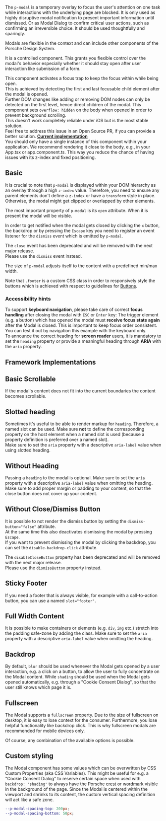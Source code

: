 <ComponentHeading name="Modal"></ComponentHeading>

The `p-modal` is a temporary overlay to focus the user's attention on one task while interactions with the underlying
page are blocked. It is only used as highly disruptive modal notification to present important information until
dismissed. Or as Modal Dialog to confirm critical user actions, such as confirming an irreversible choice. It should be
used thoughtfully and sparingly.

Modals are flexible in the context and can include other components of the Porsche Design System.

It is a controlled component. This grants you flexible control over the modal's behavior especially whether it should
stay open after user interaction like submission of a form.

<Notification heading="Important note" heading-tag="h2" state="warning">
  This component activates a focus trap to keep the focus within while being open.<br>
  This is achieved by detecting the first and last focusable child element after the modal is opened.<br>
  Further DOM changes like adding or removing DOM nodes can only be detected on the first level, hence direct children of the modal.
</Notification>

<Notification heading="Scroll-lock" heading-tag="h2" state="warning">
  This component sets <code>overflow: hidden</code> on the body when opened in order to prevent background scrolling.<br> 
  This doesn't work completely reliable under iOS but is the most stable solution.<br>
  Feel free to address this issue in an Open Source PR, if you can provide a better solution. <b><a href="https://github.com/porsche-design-system/porsche-design-system/blob/main/packages/components/src/utils/setScrollLock.ts">Current implementation</a></b><br> 
</Notification>

<Notification heading="Recommendation" heading-tag="h2" state="success">
  You should only have a single instance of this component within your application. We recommend rendering it close to the body, e.g., in your App.tsx or app.component.ts. This way you reduce the chance of having issues with its z-index and fixed positioning. 
</Notification>

<TableOfContents></TableOfContents>

## Basic

It is crucial to note that `p-modal` is displayed within your DOM hierarchy as an overlay through a high `z-index`
value. Therefore, you need to ensure any parent elements don't define a `z-index` or have a `transform` style in place.
Otherwise, the modal might get clipped or overlapped by other elements.

The most important property of `p-modal` is its `open` attribute. When it is present the modal will be visible.

In order to get notified when the modal gets closed by clicking the `x` button, the backdrop or by pressing the `Escape`
key you need to register an event listener for the `dismiss` event which is emitted by `p-modal`.

<Notification heading="Deprecation hint" heading-tag="h3" state="warning">
  The <code>close</code> event has been deprecated and will be removed with the next major release.<br>
  Please use the <code>dismiss</code> event instead.
</Notification>

The size of `p-modal` adjusts itself to the content with a predefined min/max width.

<Playground :markup="widthMarkup" :config="config">
  <PlaygroundSelect v-model="width" :values="widths" name="width"></PlaygroundSelect>
</Playground>

Note that `.footer` is a custom CSS class in order to responsively style the buttons which is achieved with respect to
guidelines for [Buttons](components/button/usage).

### <A11yIcon></A11yIcon> Accessibility hints

To support **keyboard navigation**, please take care of correct **focus handling** after closing the modal with `ESC` or
`Enter` key: The trigger element (e.g. a button) which has opened the modal must **receive focus state again** after the
Modal is closed. This is important to keep focus order consistent. You can test it out by navigation this example with
the keyboard only.  
To announce the correct heading for **screen reader** users, it is mandatory to set the `heading` property or provide a
meaningful heading through **ARIA** with the `aria` property.

## Framework Implementations

<Playground :frameworkMarkup="codeExampleAccessibility" :markup="widthMarkup" :config="config"></Playground>

## Basic Scrollable

If the modal's content does not fit into the current boundaries the content becomes scrollable.

<Playground :markup="scrollable" :config="config"></Playground>

## Slotted heading

Sometimes it's useful to be able to render markup for `heading`. Therefore, a named slot can be used. Make sure **not**
to define the corresponding property on the host element when a named slot is used (because a property definition is
preferred over a named slot).  
Make sure to set the `aria` property with a descriptive `aria-label` value when using slotted heading.

<Playground :markup="slottedHeading" :config="config"></Playground>

## Without Heading

Passing a `heading` to the modal is optional. Make sure to set the `aria` property with a descriptive `aria-label` value
when omitting the heading. Make sure to add proper margin or padding to your content, so that the close button does not
cover up your content.

<Playground :markup="withoutHeading" :config="config"></Playground>

## Without Close/Dismiss Button

It is possible to not render the dismiss button by setting the `dismiss-button="false"` attribute.  
At the same time this also deactivates dismissing the modal by pressing `Escape`.  
If you want to prevent dismissing the modal by clicking the backdrop, you can set the `disable-backdrop-click`
attribute.

<Notification heading="Deprecation hint" heading-tag="h3" state="warning">
  The <code>disableCloseButton</code> property has been deprecated and will be removed with the next major release.<br>
  Please use the <code>dismissButton</code> property instead.
</Notification>

<Playground :markup="withoutDismissButton" :config="config"></Playground>

## Sticky Footer

If you need a footer that is always visible, for example with a call-to-action button, you can use a named
`slot="footer"`.

<Playground :markup="stickyFooter" :config="config"></Playground>

## Full Width Content

It is possible to make containers or elements (e.g. `div`, `img` etc.) stretch into the padding safe-zone by adding the
<code v-text="stretchClassName"></code> class. Make sure to set the `aria` property with a descriptive `aria-label`
value when omitting the heading.

<Playground :markup="fullWidthContent" :config="config"></Playground>

## Backdrop

By default, `blur` should be used whenever the Modal gets opened by a user interaction, e.g. a click on a button, to
allow the user to fully concentrate on the Modal content. While `shading` should be used when the Modal gets opened
automatically, e.g. through a "Cookie Consent Dialog", so that the user still knows which page it is.

<Playground :markup="backdropMarkup" :config="config">
  <PlaygroundSelect v-model="backdrop" :values="backdrops" name="backdrop"></PlaygroundSelect>
</Playground>

## Fullscreen

The Modal supports a `fullscreen` property. Due to the size of fullscreen on desktop, it is easy to lose context for the
consumer. Furthermore, you lose helpful functionality like backdrop click. This is why fullscreen modals are recommended
for mobile devices only.

<Playground :markup="fullscreen" :config="config"></Playground>

Of course, any combination of the available options is possible.

## Custom styling

The Modal component has some values which can be overwritten by CSS Custom Properties (aka CSS Variables). This might be
useful for e.g. a "Cookie Consent Dialog" to reserve certain space when used with `backdrop: 'shading'` to always have
the Porsche [crest](components/crest) or [wordmark](components/wordmark) visible in the background of the page. Since
the Modal is centered within the viewport and shrinks to its content, the custom vertical spacing definition will act
like a safe zone.

```scss
--p-modal-spacing-top: 200px;
--p-modal-spacing-bottom: 50px;
```

<Playground :markup="customStylingMarkup" :config="config">
  <PlaygroundInput type="number" v-model="spacingTop" name="Spacing Top (px)"></PlaygroundInput>
  <PlaygroundInput type="number" v-model="spacingBottom" name="Spacing Bottom (px)"></PlaygroundInput>
</Playground>

<script lang="ts">
import Vue from 'vue';
import Component from 'vue-class-component';
import { stretchToFullModalWidthClassName } from './modal-styles'; 
import { getModalCodeSamples } from '@porsche-design-system/shared'; 

@Component
export default class Code extends Vue {
  config = { themeable: true };
  modals = [];
  codeExampleAccessibility = getModalCodeSamples();

  mounted() {
    this.registerEvents();
    
    /* workaround for iOS 13.x masking modal within example */
    document.querySelectorAll('.example').forEach(el => el.style.overflow = 'visible');

    /* workaround for iOS 13.x not respecting flex-wrap: wrap; correctly */
    componentsReady(this.$el).then(() => {
      document.getElementById('modal-scrollable').shadowRoot.querySelector('.root').style.alignSelf = 'start'
    });
  }

  updated() {
    /* event handling is registered again on every update since markup is changing and references are lost */
    this.registerEvents();
  }

  registerEvents() {
    this.modals = document.querySelectorAll('p-modal');
    
    const buttonsOpen = document.querySelectorAll('.playground .demo > p-button');
    buttonsOpen.forEach((btn, index) => btn.addEventListener('click', () => this.openModal(index)));
    
    this.modals.forEach((modal, index) => {
      modal.addEventListener('dismiss', () => this.closeModal(index));
      const buttons = modal.querySelectorAll('p-button');
      buttons.forEach((btn) => btn.addEventListener('click', () => this.closeModal(index)));
    });
  }

  get stretchClassName(){
    return stretchToFullModalWidthClassName; 
  }

  width = 'minWidth';
  widths = ['minWidth', 'maxWidth'];
  get widthMarkup() {
    const content = this.width === 'maxWidth' ? '<div style="max-width: 100%; width: 100vw; height: 500px"><p-text>Some Content in responsive max width</p-text></div>' : '<p-text>Some Content</p-text>';
    
    return `<p-button type="button" aria="{ 'aria-haspopup': 'dialog' }">Open Modal</p-button>
<p-modal heading="Some Heading" open="false">
  ${content}
  <p-button-group class="footer">
    <p-button>Save</p-button>
    <p-button type="button" variant="secondary" icon="close">Close</p-button>
  </p-button-group>
</p-modal>`;}

  scrollable =
    `<p-button type="button" aria="{ 'aria-haspopup': 'dialog' }">Open Modal</p-button>
<p-modal id="modal-scrollable" heading="Some Heading" open="false">
  <p-text>Some Content</p-text>
  <div style="height: 40vh;"></div>
  <p-text>More Content</p-text>
  <div style="height: 40vh;"></div>
  <p-text>Even More Content</p-text>
  <p-button-group class="footer">
    <p-button>Save</p-button>
    <p-button type="button" variant="secondary" icon="close">Close</p-button>
  </p-button-group>
</p-modal>`;

  slottedHeading = 
    `<p-button type="button" aria="{ 'aria-haspopup': 'dialog' }">Open Modal</p-button>
<p-modal open="false" aria="{ 'aria-label': 'Some Heading' }">
  <div slot="heading">
    <p-text>Some subtitle</p-text>
    <p-headline tag="h2">Some Heading</p-headline>        
  </div>
  <p-text>Some Content</p-text>
</p-modal>`;

  withoutHeading =
    `<p-button type="button" aria="{ 'aria-haspopup': 'dialog' }">Open Modal</p-button>
<p-modal open="false" aria="{ 'aria-label': 'Some Heading' }">
  <p-text>Some Content</p-text>
</p-modal>`;

  withoutDismissButton =
    `<p-button type="button" aria="{ 'aria-haspopup': 'dialog' }">Open Modal</p-button>
<p-modal heading="Some Heading" dismiss-button="false" open="false">
  <p-text>Some Content</p-text>
</p-modal>`;

  stickyFooter =
    `<p-button type="button" aria="{ 'aria-haspopup': 'dialog' }">Open Modal</p-button>
<p-modal heading="Some Heading" fullscreen="{ base: true, s: false }" open="false">
  <p-text style="height: 110vh">Some Content</p-text>
  <p-text slot="footer">Sticky footer</p-text>
</p-modal>`;

  fullWidthContent =
    `<p-button type="button" aria="{ 'aria-haspopup': 'dialog' }">Open Modal</p-button>
<p-modal open="false" aria="{ 'aria-label': 'Some Heading' }">
  <img src="${require('@/assets/porsche-992-carrera-s.jpg')}" class="${stretchToFullModalWidthClassName}">  
  <p-headline tag="h2" style="padding: 1.5rem 0">Some Heading</p-headline>
  <p-text>Some Content</p-text>
</p-modal>`;

  backdrops = ['blur', 'shading'];
  backdrop = 'shading';
  get backdropMarkup() { 
    return `<p-button type="button" aria="{ 'aria-haspopup': 'dialog' }">Open Modal</p-button>
<p-modal heading="Some Heading" backdrop="${this.backdrop}" open="false">
  <p-text>Some Content</p-text>
</p-modal>`;
  }

  fullscreen =
    `<p-button type="button" aria="{ 'aria-haspopup': 'dialog' }">Open Modal</p-button>
<p-modal heading="Some Heading" fullscreen="{ base: true, s: false }" open="false">
  <p-text>Some Content</p-text>
  <p-button-group class="footer">
    <p-button type="button">Save</p-button>
    <p-button type="button" variant="secondary">Close</p-button>
  </p-button-group>
</p-modal>`;

  spacingTop = 200;
    spacingBottom = 50;

  get customStylingMarkup() {
    return `<p-button type="button" aria="{ 'aria-haspopup': 'dialog' }">Open Modal</p-button>
<p-modal heading="Some Heading" open="false" backdrop="shading" style="--p-modal-spacing-top: ${this.spacingTop}px; --p-modal-spacing-bottom: ${this.spacingBottom}px;">
  <p-text>Some Content</p-text>
</p-modal>`;
  }

  openModal(index: number): void {
    this.modals[index].open = true;
  }

  closeModal(index: number): void {
    this.modals[index].open = false;
  }
}
</script>

<style scoped lang="scss">
  @use '@porsche-design-system/components-js/styles' as *;

  :deep(.footer) {  
    padding: 2rem 0 0;
  }
</style>
